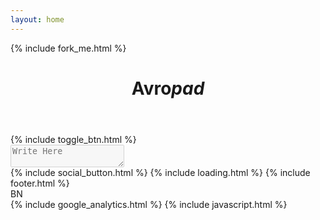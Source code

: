 ```yaml
---
layout: home
---
```


<div class="container wrapper">
    {% include fork_me.html %}
    <header>
      <h1>Avro<i>pad</i></h1>
    </header>
    {% include toggle_btn.html %}
    <div id="main">
        <div>
          <textarea id="inputor" class="inputor" placeholder="Write Here" disabled="disabled" spellcheck="false" autocapitalize="off" autocomplete="off" autocorrect="off"></textarea>
        </div>
    </div>
	{% include social_button.html %}
    {% include loading.html %}
    {% include footer.html %}
</div>
<div id="langflash">
	BN
</div>
{% include google_analytics.html %}
{% include javascript.html %}
<script type="text/javascript" src="//s7.addthis.com/js/300/addthis_widget.js#pubid=xa-52a5d5c421e9f2ae"></script>